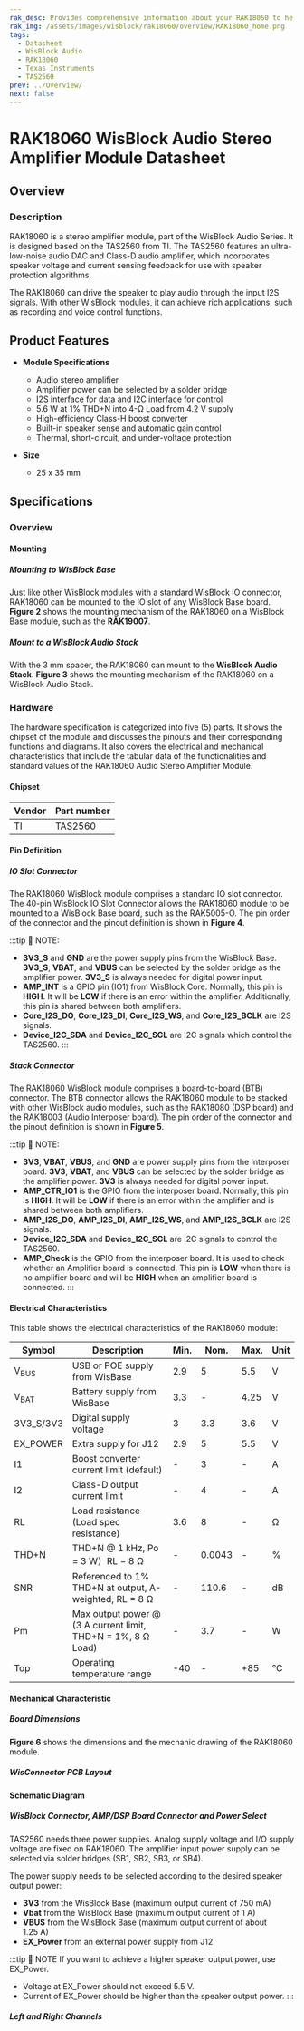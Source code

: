 ```yaml
---
rak_desc: Provides comprehensive information about your RAK18060 to help you use it. This information includes technical specifications, characteristics, and requirements, and it also discusses the device components.
rak_img: /assets/images/wisblock/rak18060/overview/RAK18060_home.png
tags:
  - Datasheet
  - WisBlock Audio
  - RAK18060
  - Texas Instruments
  - TAS2560
prev: ../Overview/
next: false
---
```



# RAK18060 WisBlock Audio Stereo Amplifier Module Datasheet

## Overview

### Description

RAK18060 is a stereo amplifier module, part of the WisBlock Audio Series. It is designed based on the TAS2560 from TI. The TAS2560 features an ultra-low-noise audio DAC and Class-D audio amplifier, which incorporates speaker voltage and current sensing feedback for use with speaker protection algorithms. 

The RAK18060 can drive the speaker to play audio through the input I2S signals. With other WisBlock modules, it can achieve rich applications, such as recording and voice control functions.

## Product Features

* **Module Specifications**    
    - Audio stereo amplifier  
    - Amplifier power can be selected by a solder bridge
    - I2S interface for data and I2C interface for control
    - 5.6&nbsp;W at 1% THD+N into 4-Ω Load from 4.2&nbsp;V supply  
    - High-efficiency Class-H boost converter  
    - Built-in speaker sense and automatic gain control  
    - Thermal, short-circuit, and under-voltage protection
  
* **Size**    
    * 25 x 35&nbsp;mm  

## Specifications

### Overview

<rk-img
  src="/assets/images/wisblock/rak18060/datasheet/rak18060.png"
  width="65%"
  caption="RAK18060 WisBlock Audio Stereo Amplifier Module top and bottom view"
/>
#### Mounting  

##### Mounting to WisBlock Base 

Just like other WisBlock modules with a standard WisBlock IO connector, RAK18060 can be mounted to the IO slot of any WisBlock Base board. **Figure 2** shows the mounting mechanism of the RAK18060 on a WisBlock Base module, such as the **RAK19007**.

<rk-img
  src="/assets/images/wisblock/rak18060/datasheet/RAK18060_mount_to_wisbase.png"
  width="60%"
  caption="RAK18060 mounted to the WisBase"
/>

##### Mount to a WisBlock Audio Stack 

With the 3&nbsp;mm spacer, the RAK18060 can mount to the **WisBlock Audio Stack**. **Figure 3** shows the mounting mechanism of the RAK18060 on a WisBlock Audio Stack.

<rk-img
  src="/assets/images/wisblock/rak18060/datasheet/RAK18060_mount_to_wisblock_audio.png"
  width="60%"
  caption="RAK18060 mounted to the WisBlock Audio Stack"
/>


### Hardware

The hardware specification is categorized into five (5) parts. It shows the chipset of the module and discusses the pinouts and their corresponding functions and diagrams. It also covers the electrical and mechanical characteristics that include the tabular data of the functionalities and standard values of the RAK18060 Audio Stereo Amplifier Module.

#### Chipset


| Vendor | Part number |
| ------ | ----------- |
| TI     | TAS2560     |

#### Pin Definition

##### IO Slot Connector

The RAK18060 WisBlock module comprises a standard IO slot connector. The 40-pin WisBlock IO Slot Connector allows the RAK18060 module to be mounted to a WisBlock Base board, such as the RAK5005-O. The pin order of the connector and the pinout definition is shown in **Figure 4**. 


<rk-img
  src="/assets/images/wisblock/rak18060/datasheet/rak18060-pinouts.png"
  width="70%"
  caption="RAK18060 IO slot connector pinout"
/>

:::tip 📝 NOTE:
- **3V3_S** and **GND** are the power supply pins from the WisBlock Base. **3V3_S**, **VBAT**, and **VBUS** can be selected by the solder bridge as the amplifier power. **3V3_S** is always needed for digital power input.
- **AMP_INT** is a GPIO pin (IO1) from WisBlock Core. Normally, this pin is **HIGH**. It will be **LOW** if there is an error within the amplifier. Additionally, this pin is shared between both amplifiers.
- **Core_I2S_DO**, **Core_I2S_DI**, **Core_I2S_WS**, and **Core_I2S_BCLK** are I2S signals.
- **Device_I2C_SDA** and **Device_I2C_SCL** are I2C signals which control the TAS2560. 
:::

##### Stack Connector

The RAK18060 WisBlock module comprises a board-to-board (BTB) connector. The BTB connector allows the RAK18060 module to be stacked with other WisBlock audio modules, such as the RAK18080 (DSP board) and the RAK18003 (Audio Interposer board). The pin order of the connector and the pinout definition is shown in **Figure 5**. 
  
<rk-img
  src="/assets/images/wisblock/rak18060/datasheet/RAK18060_btb_connector_pinout.png"
  width="40%"
  caption="RAK18060 BTB connector pinout"
/>

:::tip 📝 NOTE:
- **3V3**, **VBAT**, **VBUS**, and **GND** are power supply pins from the Interposer board. **3V3**, **VBAT**, and **VBUS** can be selected by the solder bridge as the amplifier power. **3V3** is always needed for digital power input.
- **AMP_CTR_IO1** is the GPIO from the interposer board. Normally, this pin is **HIGH**. It will be **LOW** if there is an error within the amplifier and is shared between both amplifiers.
- **AMP_I2S_DO**, **AMP_I2S_DI**, **AMP_I2S_WS**, and **AMP_I2S_BCLK** are I2S signals.
- **Device_I2C_SDA** and **Device_I2C_SCL** are I2C signals to control the TAS2560.
- **AMP_Check** is the GPIO from the interposer board. It is used to check whether an Amplifier board is connected. This pin is **LOW** when there is no amplifier board and will be **HIGH** when an amplifier board is connected.
:::

#### Electrical Characteristics

This table shows the electrical characteristics of the RAK18060 module:

| Symbol          | Description                                                            | Min. | Nom.   | Max. | Unit |
| --------------- | ---------------------------------------------------------------------- | ---- | ------ | ---- | ---- |
| V<sub>BUS</sub> | USB or POE supply from WisBase                                         | 2.9  | 5      | 5.5  | V    |
| V<sub>BAT</sub> | Battery supply from WisBase                                            | 3.3  | -      | 4.25 | V    |
| 3V3_S/3V3       | Digital supply voltage                                                 | 3    | 3.3    | 3.6  | V    |
| EX_POWER        | Extra supply for J12                                                   | 2.9  | 5      | 5.5  | V    |
| I1              | Boost converter current limit (default)                                | -    | 3      | -    | A    |
| I2              | Class-D output current limit                                           | -    | 4      | -    | A    |
| RL              | Load resistance (Load spec resistance)                                 | 3.6  | 8      | -    | Ω    |
| THD+N           | THD+N @ 1&nbsp;kHz, Po = 3&nbsp;W）RL = 8&nbsp;Ω                       | -    | 0.0043 | -    | %    |
| SNR             | Referenced to 1% THD+N at output, A-weighted, RL = 8&nbsp;Ω            | -    | 110.6  | -    | dB   |
| Pm              | Max output power @ (3&nbsp;A current limit, THD+N = 1%, 8&nbsp;Ω Load) | -    | 3.7    | -    | W    |
| Top             | Operating temperature range                                            | -40  | -      | +85  | ℃    |


#### Mechanical Characteristic

##### Board Dimensions

**Figure 6** shows the dimensions and the mechanic drawing of the RAK18060 module.

<rk-img
  src="/assets/images/wisblock/rak18060/datasheet/RAK18060_mechanic_drawing.png"
  width="70%"
  caption="RAK18060 Audio Stereo Amplifier Module mechanical drawing"
/>

##### WisConnector PCB Layout

<rk-img
  src="/assets/images/wisblock/rak18060/datasheet/MxxS1003K6M.png"
  width="70%"
  caption="WisConnector PCB footprint and recommendations"
/>

#### Schematic Diagram

##### WisBlock Connector, AMP/DSP Board Connector and Power Select

TAS2560 needs three power supplies. Analog supply voltage and I/O supply voltage are fixed on RAK18060. The amplifier input power supply can be selected via solder bridges (SB1, SB2, SB3, or SB4). 

 <rk-img
  src="/assets/images/wisblock/rak18060/datasheet/RAK18060_wisblock_board_connector_power_select.png"
  width="100%"
  caption="RAK18060 WisBlock Power Select schematic diagram"
/>

The power supply needs to be selected according to the desired speaker output power:

- **3V3** from the WisBlock Base (maximum output current of 750&nbsp;mA)
- **Vbat** from the WisBlock Base (maximum output current of 1&nbsp;A)
- **VBUS** from the WisBlock Base (maximum output current of about 1.25&nbsp;A)
- **EX_Power** from an external power supply from J12

:::tip 📝 NOTE
If you want to achieve a higher speaker output power, use EX_Power. 
  - Voltage at EX_Power should not exceed 5.5&nbsp;V. 
  - Current of EX_Power should be higher than the speaker output power.
:::



##### Left and Right Channels

 <rk-img
  src="/assets/images/wisblock/rak18060/datasheet/RAK18060_left_right_channel.png"
  width="100%"
  caption="RAK18060 Left and Right Channel Amplifier schematic diagram"
/>

